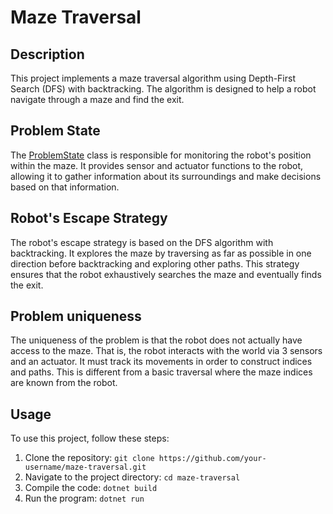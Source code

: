 # Maze Traversal

## Description
This project implements a maze traversal algorithm using Depth-First Search (DFS) with backtracking. The algorithm is designed to help a robot navigate through a maze and find the exit.

## Problem State
The [ProblemState](/MazeTraversal/State.cs) class is responsible for monitoring the robot's position within the maze. It provides sensor and actuator functions to the robot, allowing it to gather information about its surroundings and make decisions based on that information.

## Robot's Escape Strategy
The robot's escape strategy is based on the DFS algorithm with backtracking. It explores the maze by traversing as far as possible in one direction before backtracking and exploring other paths. This strategy ensures that the robot exhaustively searches the maze and eventually finds the exit.

## Problem uniqueness
The uniqueness of the problem is that the robot does not actually have access to the maze. That is, the robot 
interacts with the world via 3 sensors and an actuator. It must track its movements in order to construct 
indices and paths. This is different from a basic traversal where the maze indices are known from the robot.


## Usage
To use this project, follow these steps:

1. Clone the repository: `git clone https://github.com/your-username/maze-traversal.git`
2. Navigate to the project directory: `cd maze-traversal`
3. Compile the code: `dotnet build`
4. Run the program: `dotnet run`


